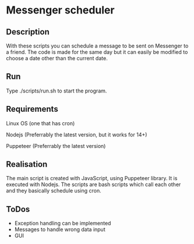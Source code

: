 # Messenger scheduler

## Description
With these scripts you can schedule a message to be sent on Messenger to a friend. The code is made for the same day but it can easily be modified to choose a date other than the current date.

## Run
Type ./scripts/run.sh to start the program. 

## Requirements
Linux OS (one that has cron)

Nodejs (Preferrably the latest version, but it works for 14+)

Puppeteer (Preferrably the latest version)

## Realisation
The main script is created with JavaScript, using Puppeteer library. It is executed with Nodejs. The scripts are bash scripts which call each other and they basically schedule using cron.

## ToDos
 - Exception handling can be implemented
 - Messages to handle wrong data input
 - GUI
